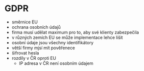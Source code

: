 # GDPR

- směrnice EU
- ochrana osobních údajů
- firma musí udělat maximum pro to, aby své klienty zabezpečila
- v různých zemích EU se může implementace lehce lišit
- osobní údaje jsou všechny identifikátory
- větší firmy mjsí mít pověřenece
- šifrovat hesla
- rozdíly v ČR oproti EU
  - IP adresa v ČR není osobním údajem
